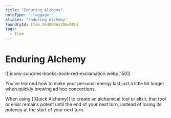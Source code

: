```yaml
---
title: "Enduring Alchemy"
noteType: ":luggage:"
aliases: "Enduring Alchemy"
foundryId: Item.XFd8QRWv3QHwAKLE
tags:
  - Item
---
```


# Enduring Alchemy
![[icons-sundries-books-book-red-exclamation.webp|150]]

You've learned how to make your personal energy last just a little bit longer when quickly brewing ad hoc concoctions.

When using [[Quick Alchemy]] to create an alchemical tool or elixir, that tool or elixir remains potent until the end of your next turn, instead of losing its potency at the start of your next turn.

